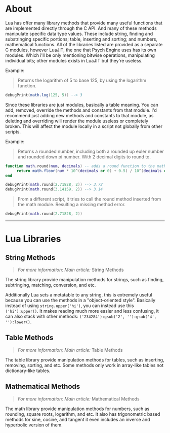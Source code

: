 # About
Lua has offer many library methods that provide many useful functions that are implemented directly through the C API. And many of these methods manipulate specific data type values. These include string, finding and substringing specific portions; table, inserting and sorting; and numbers, mathematical functions. All of the libraries listed are provided as a separate C modules, however LuaJIT, the one that Psych Engine uses has its own modules. Which i'll be only mentioning bitwise operations, manipulating individual bits; other modules exists in LuaJIT but they're useless.

Example:
> Returns the logarithm of $5$ to base $125$, by using the logarithm function.
```lua
debugPrint(math.log(125, 5)) --> 3
```

Since these libraries are just modules, basically a table meaning. You can add, removed, override the methods and constants from that module. I'd recommend just adding new methods and constants to that module, as deleting and overriding will render the module useless or completely broken. This will affect the module locally in a script not globally from other scripts.

Example:
> Returns a rounded number, including both a rounded up euler number and rounded down pi number. With $2$ decimal digits to round to.
```lua
function math.round(num, decimals) -- adds a round function to the math module
     return math.floor(num * 10^(decimals or 0) + 0.5) / 10^(decimals or 0)
end

debugPrint(math.round(2.71828, 2)) --> 3.72
debugPrint(math.round(3.14159, 2)) --> 3.14
```
> From a different script, it tries to call the round method inserted from the math module. Resulting a missing method error.
```lua
debugPrint(math.round(2.71828, 2))
```

***

# Lua Libraries
## String Methods
> *For more information; Main article:* String Methods

The string library provide manipulation methods for strings, such as finding, subtringing, matching, conversion, and etc. 

Additionally Lua sets a metatable to any string, this is extremely useful because you can use the methods in a "object-oriented style". Basically instead of using `string.upper('hi')`, you can instead use this `('hi'):upper()`. It makes reading much more easier and less confusing, it can also stack with other methods: `('234284'):gsub('2', ''):gsub('4', ''):lower()`.

## Table Methods
> *For more information; Main article:* Table Methods

The table library provide manipulation methods for tables, such as inserting, removing, sorting, and etc. Some methods only work in array-like tables not dictionary-like tables.

## Mathematical Methods
> *For more information; Main article:* Mathematical Methods

The math library provide manipulation methods for numbers, such as rounding, square roots, logarithm, and etc. It also has trigonometric based methods for sine, cosine, and tangent it even includes an inverse and hyperbolic version of them.

<!--

TODO: Will be added in 17.1.0

***

# LuaJIT Libraries
## Bitwise Operator Methods
> *For more information; Main article:* Bitwise Operator Methods

The bitwise operator library provide manipulation methods for individual bits in a byte, such as logic gates and conversions. It basically manipulates binary numbers in order to get a new result.

-->